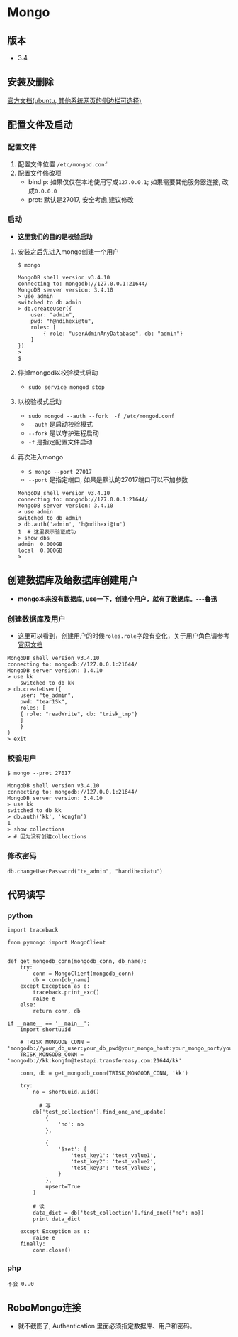 # Mongo

## 版本
* 3.4

## 安装及删除

[官方文档(ubuntu, 其他系统网页的侧边栏可选择)](https://docs.mongodb.com/manual/tutorial/install-mongodb-on-ubuntu/)

## 配置文件及启动

### 配置文件
1. 配置文件位置 `/etc/mongod.conf`
2. 配置文件修改项 
    * bindIp: 如果仅仅在本地使用写成`127.0.0.1`; 如果需要其他服务器连接, 改成`0.0.0.0`
    * prot: 默认是27017, 安全考虑,建议修改

### 启动
* **这里我们的目的是校验启动**

1. 安装之后先进入mongo创建一个用户
 
 	```
 	$ mongo
 	
	MongoDB shell version v3.4.10
   connecting to: mongodb://127.0.0.1:21644/
   MongoDB server version: 3.4.10
   > use admin
   switched to db admin
   > db.createUser({
        user: "admin",
        pwd: "h@ndihexi@tu",
        roles: [
            { role: "userAdminAnyDatabase", db: "admin"}
        ]
    })
   >
   $
	```

2. 停掉mongod以校验模式启动 
    * `sudo service mongod stop`
    
3. 以校验模式启动 
    * `sudo mongod --auth --fork  -f /etc/mongod.conf `
    * `--auth` 是启动校验模式
    * `--fork` 是以守护进程启动
    * `-f` 是指定配置文件启动

4. 再次进入mongo 
    * `$ mongo --port 27017`
    * `--port` 是指定端口, 如果是默认的27017端口可以不加参数
   
    ```
    MongoDB shell version v3.4.10
	connecting to: mongodb://127.0.0.1:21644/
	MongoDB server version: 3.4.10
	> use admin
	switched to db admin
	> db.auth('admin', 'h@ndihexi@tu')
	1  # 这里表示验证成功
	> show dbs
	admin  0.000GB
	local  0.000GB
	> 
    ```
## 创建数据库及给数据库创建用户

* **mongo本来没有数据库, use一下，创建个用户，就有了数据库。---鲁迅**

### 创建数据库及用户

* 这里可以看到，创建用户的时候`roles.role`字段有变化，关于用户角色请参考[官网文档](https://docs.mongodb.com/manual/core/security-built-in-roles/)

```
MongoDB shell version v3.4.10
connecting to: mongodb://127.0.0.1:21644/
MongoDB server version: 3.4.10
> use kk
    switched to db kk
> db.createUser({
    user: "te_admin",
    pwd: "tear1Sk",
    roles: [
    { role: "readWrite", db: "trisk_tmp"}
    ]
    }
)
> exit
```

### 校验用户

```
$ mongo --prot 27017

MongoDB shell version v3.4.10
connecting to: mongodb://127.0.0.1:21644/
MongoDB server version: 3.4.10
> use kk
switched to db kk
> db.auth('kk', 'kongfm')
1
> show collections
> # 因为没有创建collections 
```

### 修改密码

```
db.changeUserPassword("te_admin", "handihexiatu")
```

## 代码读写

### python

```
import traceback

from pymongo import MongoClient


def get_mongodb_conn(mongodb_conn, db_name):
    try:
        conn = MongoClient(mongodb_conn)
        db = conn[db_name]
    except Exception as e:
        traceback.print_exc()
        raise e
    else:
        return conn, db

if __name__ == '__main__':
    import shortuuid

    # TRISK_MONGODB_CONN = 'mongodb://your_db_user:your_db_pwd@your_mongo_host:your_mongo_port/your_db_name
    TRISK_MONGODB_CONN = 'mongodb://kk:kongfm@testapi.transfereasy.com:21644/kk'

    conn, db = get_mongodb_conn(TRISK_MONGODB_CONN, 'kk')

    try:
        no = shortuuid.uuid()
		 
		  # 写
        db['test_collection'].find_one_and_update(
            {
                'no': no
            },

            {
                '$set': {
                    'test_key1': 'test_value1',
                    'test_key2': 'test_value2',
                    'test_key3': 'test_value3',
                }
            },
            upsert=True
        )
        
        # 读
        data_dict = db['test_collection'].find_one({"no": no})
        print data_dict

    except Exception as e:
        raise e
    finally:
        conn.close()

```
    
### php

```
不会 θ..θ
```

## RoboMongo连接

* 就不截图了, Authentication 里面必须指定数据库、用户和密码。


